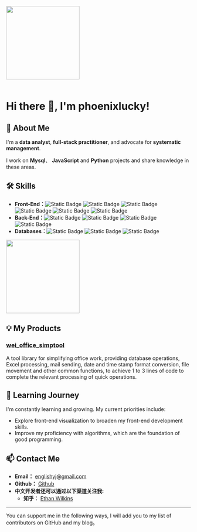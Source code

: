 <div style="overflow:hidden" class="phoenixlucky">

<a href="https://github.com/phoenixlucky/phoenixlucky" style="max-width:50%;" >
  <img height="200" align="center" src="https://github-readme-stats.vercel.app/api?username=phoenixlucky&count_private=true&theme=radical" />
</a>


</div>

<br/>

# Hi there 👋, I'm phoenixlucky!

## 🚀 About Me
I'm a **data analyst**, **full-stack practitioner**, and advocate for **systematic management**.

I work on **Mysql**、 **JavaScript** and **Python** projects and share knowledge in these areas.

## 🛠 Skills
- **Front-End：**![Static Badge](https://img.shields.io/badge/-Next.js-60ACFC?style=flat&logo=Next.js&logoColor=white) ![Static Badge](https://img.shields.io/badge/-streamlit-32D3EB?style=flat&logo=streamlit&logoColor=white) ![Static Badge](https://img.shields.io/badge/-Html-5BC49F?style=flat&logo=Html&logoColor=white) ![Static Badge](https://img.shields.io/badge/-Excel-FEB64D?style=flat&logo=Excel&logoColor=white) ![Static Badge](https://img.shields.io/badge/-CSS-FF7C7C?style=flat&logo=CSS&logoColor=white) ![Static Badge](https://img.shields.io/badge/-JavaScript-9287E7?style=flat&logo=JavaScript&logoColor=white)
- **Back-End：**![Static Badge](https://img.shields.io/badge/-Python-9287E7?style=flat&logo=Python&logoColor=white) ![Static Badge](https://img.shields.io/badge/-VBA-FFDD55?style=flat&logo=VBA&logoColor=white) ![Static Badge](https://img.shields.io/badge/-JAVA-FFAA85?style=flat&logo=JAVA&logoColor=white) ![Static Badge](https://img.shields.io/badge/-BAT-A8E6CF?style=flat&logo=BAT&logoColor=white)
- **Databases：**![Static Badge](https://img.shields.io/badge/-LLaMA.Alpaca.3-A8E6CF?style=flat&logo=LLaMA.Alpaca.3&logoColor=white) ![Static Badge](https://img.shields.io/badge/-chatGPT.4o-DCE775?style=flat&logo=chatGPT.4o&logoColor=white) ![Static Badge](https://img.shields.io/badge/-Llama.3.1-FF8A65?style=flat&logo=Llama.3.1&logoColor=white)

<a href="https://github.com/phoenixlucky/phoenixlucky" style="max-width:50%;" >
  <img height="200" align="center" src="https://github-readme-stats-one-mu-82.vercel.app/api/top-langs/?username=phoenixlucky&layout=compact&langs_count=8">
</a>

## 💡 My Products
### [wei_office_simptool](https://github.com/phoenixlucky/wei_office_simptool)
A tool library for simplifying office work, providing database operations, Excel processing, mail sending, date and time stamp format conversion, file movement and other common functions, to achieve 1 to 3 lines of code to complete the relevant processing of quick operations.

## 🌱 Learning Journey
I'm constantly learning and growing. My current priorities include:
- Explore front-end visualization to broaden my front-end development skills.
- Improve my proficiency with algorithms, which are the foundation of good programming.

## 📫 Contact Me
- **Email：** [englishyj@gmail.com](englishyj@gmail.com)
- **Github：** [Github](https://github.com/phoenixlucky)  
- **中文开发者还可以通过以下渠道关注我:**
  - **知乎：** [Ethan Wilkins](https://www.zhihu.com/people/wei-jia-6)

---

You can support me in the following ways, I will add you to my list of contributors on GitHub and my blog。
